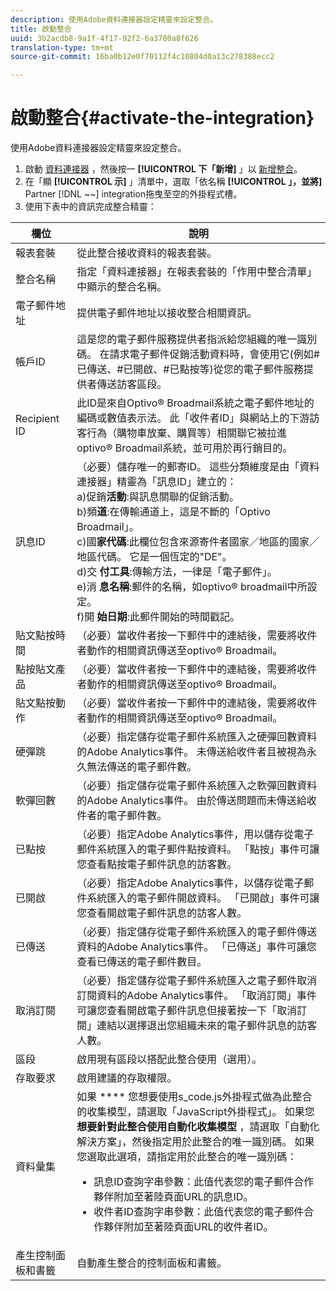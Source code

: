 ```yaml
---
description: 使用Adobe資料連接器設定精靈來設定整合。
title: 啟動整合
uuid: 3b2acdb8-9a1f-4f17-92f2-6a3780a8f626
translation-type: tm+mt
source-git-commit: 16ba0b12e0f70112f4c10804d0a13c278388ecc2

---
```



# 啟動整合{#activate-the-integration}

使用Adobe資料連接器設定精靈來設定整合。

1. 啟動 [資料連接器](https://marketing.adobe.com/resources/help/en_US/genesis/c_overview.html) ，然後按一 **[!UICONTROL 下「新增]** 」以 [新增整合](https://marketing.adobe.com/resources/help/en_US/genesis/t_add_integration.html)。
1. 在「顯 **[!UICONTROL 示]** 」清單中，選取「依名稱 **[!UICONTROL 」，並將]** Partner [!DNL ~~] integration拖曳至空的外掛程式槽。
1. 使用下表中的資訊完成整合精靈：

| 欄位 | 說明 |
|--- |--- |
| 報表套裝 | 從此整合接收資料的報表套裝。 |
| 整合名稱 | 指定「資料連接器」在報表套裝的「作用中整合清單」中顯示的整合名稱。 |
| 電子郵件地址 | 提供電子郵件地址以接收整合相關資訊。 |
| 帳戶ID | 這是您的電子郵件服務提供者指派給您組織的唯一識別碼。 在請求電子郵件促銷活動資料時，會使用它(例如#已傳送、#已開啟、#已點按等)從您的電子郵件服務提供者傳送訪客區段。 |
| Recipient ID | 此ID是來自Optivo® Broadmail系統之電子郵件地址的編碼或數值表示法。 此「收件者ID」與網站上的下游訪客行為（購物車放棄、購買等）相關聯它被拉進optivo® Broadmail系統，並可用於再行銷目的。 |
| 訊息ID | （必要）儲存唯一的郵寄ID。 這些分類維度是由「資料連接器」精靈為「訊息ID」建立的： <br>a)促銷&#x200B;**活動**:與訊息關聯的促銷活動。 <br>b)頻&#x200B;**道**:在傳輸通道上，這是不斷的「Optivo Broadmail」。 <br>c)國&#x200B;**家代碼**:此欄位包含來源寄件者國家／地區的國家／地區代碼。 它是一個恆定的"DE"。 <br>d)交 **付工具**:傳輸方法，一律是「電子郵件」。<br> e)消 **息名稱**:郵件的名稱，如optivo® broadmail中所設定。 <br>f)開 **始日期**:此郵件開始的時間戳記。 |
| 貼文點按時間 | （必要）當收件者按一下郵件中的連結後，需要將收件者動作的相關資訊傳送至optivo® Broadmail。 |
| 點按貼文產品 | （必要）當收件者按一下郵件中的連結後，需要將收件者動作的相關資訊傳送至optivo® Broadmail。 |
| 貼文點按動作 | （必要）當收件者按一下郵件中的連結後，需要將收件者動作的相關資訊傳送至optivo® Broadmail。 |
| 硬彈跳 | （必要）指定儲存從電子郵件系統匯入之硬彈回數資料的Adobe Analytics事件。 未傳送給收件者且被視為永久無法傳送的電子郵件數。 |
| 軟彈回數 | （必要）指定儲存從電子郵件系統匯入之軟彈回數資料的Adobe Analytics事件。 由於傳送問題而未傳送給收件者的電子郵件數。 |
| 已點按 | （必要）指定Adobe Analytics事件，用以儲存從電子郵件系統匯入的電子郵件點按資料。 「點按」事件可讓您查看點按電子郵件訊息的訪客數。 |
| 已開啟 | （必要）指定Adobe Analytics事件，以儲存從電子郵件系統匯入的電子郵件開啟資料。 「已開啟」事件可讓您查看開啟電子郵件訊息的訪客人數。 |
| 已傳送 | （必要）指定儲存從電子郵件系統匯入的電子郵件傳送資料的Adobe Analytics事件。 「已傳送」事件可讓您查看已傳送的電子郵件數目。 |
| 取消訂閱 | （必要）指定儲存從電子郵件系統匯入之電子郵件取消訂閱資料的Adobe Analytics事件。 「取消訂閱」事件可讓您查看開啟電子郵件訊息但接著按一下「取消訂閱」連結以選擇退出您組織未來的電子郵件訊息的訪客人數。 |
| 區段 | 啟用現有區段以搭配此整合使用（選用）。 |
| 存取要求 | 啟用建議的存取權限。 |
| 資料彙集 | 如果 **** 您想要使用s_code.js外掛程式做為此整合的收集模型，請選取「JavaScript外掛程式」。 如果您 **想要針對此整合使用自動化收集模型** ，請選取「自動化解決方案」，然後指定用於此整合的唯一識別碼。 如果您選取此選項，請指定用於此整合的唯一識別碼：<ul><li>訊息ID查詢字串參數：此值代表您的電子郵件合作夥伴附加至著陸頁面URL的訊息ID。</li><li>收件者ID查詢字串參數：此值代表您的電子郵件合作夥伴附加至著陸頁面URL的收件者ID。</li></ul> |
| 產生控制面板和書籤 | 自動產生整合的控制面板和書籤。 |
